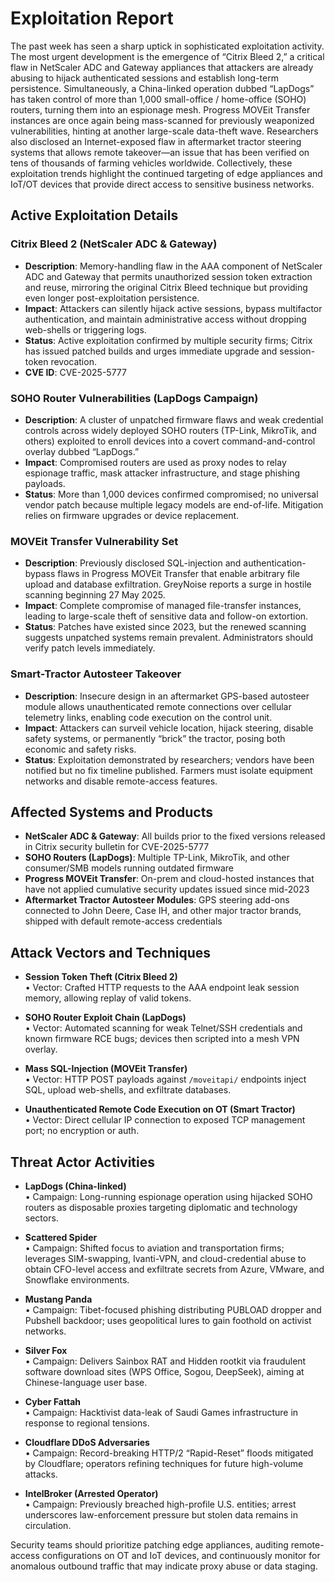 # Exploitation Report

The past week has seen a sharp uptick in sophisticated exploitation activity. The most urgent development is the emergence of “Citrix Bleed 2,” a critical flaw in NetScaler ADC and Gateway appliances that attackers are already abusing to hijack authenticated sessions and establish long-term persistence. Simultaneously, a China-linked operation dubbed “LapDogs” has taken control of more than 1,000 small-office / home-office (SOHO) routers, turning them into an espionage mesh. Progress MOVEit Transfer instances are once again being mass-scanned for previously weaponized vulnerabilities, hinting at another large-scale data-theft wave. Researchers also disclosed an Internet-exposed flaw in aftermarket tractor steering systems that allows remote takeover—an issue that has been verified on tens of thousands of farming vehicles worldwide. Collectively, these exploitation trends highlight the continued targeting of edge appliances and IoT/OT devices that provide direct access to sensitive business networks.

## Active Exploitation Details

### Citrix Bleed 2 (NetScaler ADC & Gateway)
- **Description**: Memory-handling flaw in the AAA component of NetScaler ADC and Gateway that permits unauthorized session token extraction and reuse, mirroring the original Citrix Bleed technique but providing even longer post-exploitation persistence.
- **Impact**: Attackers can silently hijack active sessions, bypass multifactor authentication, and maintain administrative access without dropping web-shells or triggering logs.
- **Status**: Active exploitation confirmed by multiple security firms; Citrix has issued patched builds and urges immediate upgrade and session-token revocation.
- **CVE ID**: CVE-2025-5777

### SOHO Router Vulnerabilities (LapDogs Campaign)
- **Description**: A cluster of unpatched firmware flaws and weak credential controls across widely deployed SOHO routers (TP-Link, MikroTik, and others) exploited to enroll devices into a covert command-and-control overlay dubbed “LapDogs.”
- **Impact**: Compromised routers are used as proxy nodes to relay espionage traffic, mask attacker infrastructure, and stage phishing payloads.
- **Status**: More than 1,000 devices confirmed compromised; no universal vendor patch because multiple legacy models are end-of-life. Mitigation relies on firmware upgrades or device replacement.

### MOVEit Transfer Vulnerability Set
- **Description**: Previously disclosed SQL-injection and authentication-bypass flaws in Progress MOVEit Transfer that enable arbitrary file upload and database exfiltration. GreyNoise reports a surge in hostile scanning beginning 27 May 2025.
- **Impact**: Complete compromise of managed file-transfer instances, leading to large-scale theft of sensitive data and follow-on extortion.
- **Status**: Patches have existed since 2023, but the renewed scanning suggests unpatched systems remain prevalent. Administrators should verify patch levels immediately.

### Smart-Tractor Autosteer Takeover
- **Description**: Insecure design in an aftermarket GPS-based autosteer module allows unauthenticated remote connections over cellular telemetry links, enabling code execution on the control unit.
- **Impact**: Attackers can surveil vehicle location, hijack steering, disable safety systems, or permanently “brick” the tractor, posing both economic and safety risks.
- **Status**: Exploitation demonstrated by researchers; vendors have been notified but no fix timeline published. Farmers must isolate equipment networks and disable remote-access features.

## Affected Systems and Products

- **NetScaler ADC & Gateway**: All builds prior to the fixed versions released in Citrix security bulletin for CVE-2025-5777  
- **SOHO Routers (LapDogs)**: Multiple TP-Link, MikroTik, and other consumer/SMB models running outdated firmware  
- **Progress MOVEit Transfer**: On-prem and cloud-hosted instances that have not applied cumulative security updates issued since mid-2023  
- **Aftermarket Tractor Autosteer Modules**: GPS steering add-ons connected to John Deere, Case IH, and other major tractor brands, shipped with default remote-access credentials  

## Attack Vectors and Techniques

- **Session Token Theft (Citrix Bleed 2)**  
  • Vector: Crafted HTTP requests to the AAA endpoint leak session memory, allowing replay of valid tokens.  

- **SOHO Router Exploit Chain (LapDogs)**  
  • Vector: Automated scanning for weak Telnet/SSH credentials and known firmware RCE bugs; devices then scripted into a mesh VPN overlay.  

- **Mass SQL-Injection (MOVEit Transfer)**  
  • Vector: HTTP POST payloads against `/moveitapi/` endpoints inject SQL, upload web-shells, and exfiltrate databases.  

- **Unauthenticated Remote Code Execution on OT (Smart Tractor)**  
  • Vector: Direct cellular IP connection to exposed TCP management port; no encryption or auth.  

## Threat Actor Activities

- **LapDogs (China-linked)**  
  • Campaign: Long-running espionage operation using hijacked SOHO routers as disposable proxies targeting diplomatic and technology sectors.  

- **Scattered Spider**  
  • Campaign: Shifted focus to aviation and transportation firms; leverages SIM-swapping, Ivanti-VPN, and cloud-credential abuse to obtain CFO-level access and exfiltrate secrets from Azure, VMware, and Snowflake environments.  

- **Mustang Panda**  
  • Campaign: Tibet-focused phishing distributing PUBLOAD dropper and Pubshell backdoor; uses geopolitical lures to gain foothold on activist networks.  

- **Silver Fox**  
  • Campaign: Delivers Sainbox RAT and Hidden rootkit via fraudulent software download sites (WPS Office, Sogou, DeepSeek), aiming at Chinese-language user base.  

- **Cyber Fattah**  
  • Campaign: Hacktivist data-leak of Saudi Games infrastructure in response to regional tensions.  

- **Cloudflare DDoS Adversaries**  
  • Campaign: Record-breaking HTTP/2 “Rapid-Reset” floods mitigated by Cloudflare; operators refining techniques for future high-volume attacks.  

- **IntelBroker (Arrested Operator)**  
  • Campaign: Previously breached high-profile U.S. entities; arrest underscores law-enforcement pressure but stolen data remains in circulation.  

Security teams should prioritize patching edge appliances, auditing remote-access configurations on OT and IoT devices, and continuously monitor for anomalous outbound traffic that may indicate proxy abuse or data staging.